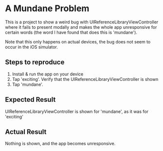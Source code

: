 # A Mundane Problem

This is a project to show a weird bug with UIReferenceLibraryViewController where it fails to present modally and makes the whole app unresponsive for certain words (the word I have found that does this is 'mundane').

Note that this only happens on actual devices, the bug does not seem to occur in the iOS simulator.

## Steps to reproduce
1. Install & run the app on your device
2. Tap 'exciting'. Verify that the UIReferenceLibraryViewController is shown
3. Tap 'mundane'. 

## Expected Result
UIReferenceLibraryViewController is shown for 'mundane', as it was for 'exciting'

## Actual Result
Nothing is shown, and the app becomes unresponsive.